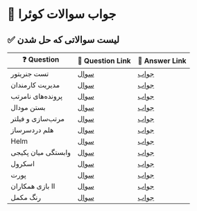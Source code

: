 # 🚀 جواب سوالات کوئرا
## ✅ لیست سوالاتی که حل شدن   

| ❓ Question               | 📄 Question Link                                                                 | 🔗 Answer Link                                |
|--------------------------|----------------------------------------------------------------------------------|-----------------------------------------------|
| تست جنریتور              | [ سوال](https://quera.org/problemset/148128?tab=description)                                   | [جواب](https://github.com/sobhanagh/quera-answers/tree/main/Linux/%D8%AA%D8%B3%D8%AA-%D8%AC%D9%86%D8%B1%DB%8C%D8%AA%D9%88%D8%B1) |
| مدیریت کارمندان          | [ سوال](https://quera.org/problemset/148125?tab=description)                                   | [جواب](https://github.com/sobhanagh/quera-answers/tree/main/Linux/%D9%85%D8%AF%DB%8C%D8%B1%DB%8C%D8%AA-%DA%A9%D8%A7%D8%B1%D9%85%D9%86%D8%AF%D8%A7%D9%86) |
| پرونده‌های نامرتب        | [ سوال](https://quera.org/problemset/236445?tab=description)                                   | [جواب](https://github.com/sobhanagh/quera-answers/tree/main/Linux/%D9%BE%D8%B1%D9%88%D9%86%D8%AF%D9%87%E2%80%8C-%D9%87%D8%A7%DB%8C-%D9%86%D8%A7%D9%85%D8%B1%D8%AA%D8%A8) |
| بستن مودال       | [ سوال](https://quera.org/problemset/265388?tab=description)                                   | [جواب](https://github.com/sobhanagh/quera-answers/tree/main/FrontEnd/%D8%A8%D8%B3%D8%AA%D9%86-%D9%85%D9%88%D8%AF%D8%A7%D9%84) |
| مرتب‌سازی و فیلتر       | [ سوال](https://quera.org/problemset/251306?tab=description)                                   | [جواب](https://github.com/sobhanagh/quera-answers/tree/main/FrontEnd/%D9%85%D8%B1%D8%AA%D8%A8-%E2%80%8C%D8%B3%D8%A7%D8%B2%DB%8C-%D9%88-%D9%81%DB%8C%D9%84%D8%AA%D8%B1) |
|هلم دردسرساز| [ سوال](https://quera.org/problemset/236441?tab=description)                                   | [جواب](https://github.com/sobhanagh/quera-answers/tree/main/DevOps/%D9%87%D9%84%D9%85-%D8%AF%D8%B1%D8%AF%D8%B3%D8%B1%D8%B3%D8%A7%D8%B2) |
|Helm| [ سوال](https://quera.org/problemset/88645)                                   | [جواب](https://github.com/sobhanagh/quera-answers/tree/main/DevOps/Helm) |
|وابستگی میان پکیجی| [ سوال](https://quera.org/problemset/136630)                                   | [جواب](https://github.com/sobhanagh/quera-answers/tree/main/DevOps/%D9%88%D8%A7%D8%A8%D8%B3%D8%AA%DA%AF%DB%8C-%D9%85%DB%8C%D8%A7%D9%86-%D9%BE%DA%A9%DB%8C%D8%AC%DB%8C) |
|اسکرول| [ سوال](https://quera.org/problemset/291596)                                   | [جواب](https://github.com/sobhanagh/quera-answers/tree/main/FrontEnd/%D8%A7%D8%B3%DA%A9%D8%B1%D9%88%D9%84) |
|پورت| [ سوال](https://quera.org/problemset/291597)                                   | [جواب](https://github.com/sobhanagh/quera-answers/tree/main/FrontEnd/%D9%BE%D9%88%D8%B1%D8%AA) |
|بازی همکاران II| [ سوال](https://quera.org/problemset/244097)                                   | [جواب](https://github.com/sobhanagh/quera-answers/tree/main/FrontEnd/%D8%A8%D8%A7%D8%B2%DB%8C-%D9%87%D9%85%DA%A9%D8%A7%D8%B1%D8%A7%D9%86-II) |
|رنگ مکمل| [ سوال](https://quera.org/problemset/244098)                                   | [جواب](https://github.com/sobhanagh/quera-answers/tree/main/FrontEnd/%D8%B1%D9%86%DA%AF-%D9%85%DA%A9%D9%85%D9%84) |

